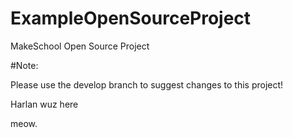 ExampleOpenSourceProject
========================

MakeSchool Open Source Project

#Note:

Please use the develop branch to suggest changes to this project!

Harlan wuz here

meow.
